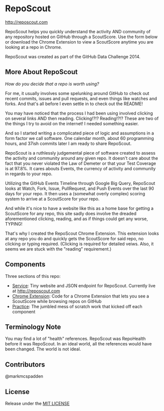 # RepoScout

http://reposcout.com

RepoScout helps you quickly understand the activity AND community of any repository hosted on GitHub through a ScoutScore. Use the form below or download the Chrome Extension to view a ScoutScore anytime you are looking at a repo in Chrome.

RepoScout was created as part of the GitHub Data Challenge 2014.

## More About RepoScout

*How do you decide that a repo is worth using?*

For me, it usually involves some spelunking around GitHub to check out recent commits, issues and pull requests, and even things like watches and forks. And that's all before I even settle in to check out the README!

You may have noticed that the process I had been using involved clicking on several links AND then reading. Clicking!?!? Reading!?!? These are two of the things I try to avoid on the internet! I needed something easier.

And so I started writing a complicated piece of logic and assumptions in a form factor we call software. One calendar month, about 60 programming hours, and 37ish commits later I am ready to share RepoScout.

RepoScout is a ruthlessly judgemental piece of software created to assess the activity and community around any given repo. It doesn't care about the fact that you never violated the Law of Demeter or that your Test Coverage is at 97.8%. It cares abouts Events, the currency of activity and community in regards to your repo.

Utilizing the GitHub Events Timeline through Google Big Query, RepoScout looks at Watch, Fork, Issue, PullRequest, and Push Events over the last 90 days for your repo. It then uses a (somewhat overly complex) scoring system to arrive at a ScoutScore for your repo.

And while it's nice to have a website like this as a home base for getting a ScoutScore for any repo, this site sadly does involve the dreaded aforementioned clicking, reading, and as if things could get any worse, TYPING!

That's why I created the RepoScout Chrome Extension. This extension looks at any repo you do and quickly gets the ScoutScore for said repo, no clicking or typing required. (Clicking is required for detailed veiws. Also, it seems we are stuck with the "reading" requirement.)

## Components

Three sections of this repo:

* [Service](service): Tiny website and JSON endpoint for RepoScout. Currently live at http://reposcout.com
* [Chrome Extension](chrome_extension/repo-scout): Code for a Chrome Extension that lets you see a ScoutScore while browsing repos on GitHub
* [Practice](practice): The jumbled mess of scratch work that kicked off each component

## Terminology Note

You may find a lot of "health" references. RepoScout was RepoHealth before it was RepoScout. In an ideal world, all the references would have been changed. The world is not ideal.

## Contributors

@markmcspadden

## License

Release under the [MIT LICENSE](LICENSE) 
